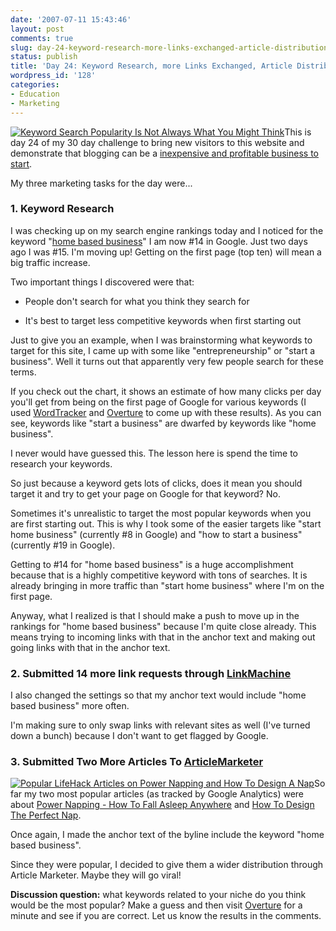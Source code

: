 ```yaml
---
date: '2007-07-11 15:43:46'
layout: post
comments: true
slug: day-24-keyword-research-more-links-exchanged-article-distribution
status: publish
title: 'Day 24: Keyword Research, more Links Exchanged, Article Distribution'
wordpress_id: '128'
categories:
- Education
- Marketing
---
```


[![Keyword Search Popularity Is Not Always What You Might Think](http://s3.amazonaws.com/oldbloguploads/2007/07/keyword-searches1-150x150.png)](http://s3.amazonaws.com/oldbloguploads/2007/07/keyword-searches1.png)This is day 24 of my 30 day challenge to bring new visitors to this website and demonstrate that blogging can be a [inexpensive and profitable business to start](http://brianarmstrong.org/posts/website-marketing-three-tasks-per-day-for-a-month/).

My three marketing tasks for the day were...



### 1. Keyword Research



I was checking up on my search engine rankings today and I noticed for the keyword "[home based business](http://www.google.com/search?q=home+based+business&hl=en&safe=off&client=firefox-a&rls=org.mozilla:en-US:official&hs=l5g&pwst=1&start=10&sa=N)" I am now #14 in Google.  Just two days ago I was #15.  I'm moving up!  Getting on the first page (top ten) will mean a big traffic increase.

Two important things I discovered were that:


	
  * People don't search for what you think they search for

	
  * It's best to target less competitive keywords when first starting out



Just to give you an example, when I was brainstorming what keywords to target for this site, I came up with some like "entrepreneurship" or "start a business".  Well it turns out that apparently very few people search for these terms.



If you check out the chart, it shows an estimate of how many clicks per day you'll get from being on the first page of Google for various keywords (I used [WordTracker](http://www.wordtracker.com/) and [Overture](http://inventory.overture.com) to come up with these results).  As you can see, keywords like "start a business" are dwarfed by keywords like "home business".

I never would have guessed this.  The lesson here is spend the time to research your keywords.

So just because a keyword gets lots of clicks, does it mean you should target it and try to get your page on Google for that keyword?  No.

Sometimes it's unrealistic to target the most popular keywords when you are first starting out.  This is why I took some of the easier targets like "start home business" (currently #8 in Google) and "how to start a business" (currently #19 in Google).

Getting to #14 for "home based business" is a huge accomplishment because that is a highly competitive keyword with tons of searches.  It is already bringing in more traffic than "start home business" where I'm on the first page.

Anyway, what I realized is that I should make a push to move up in the rankings for "home based business" because I'm quite close already.  This means trying to incoming links with that in the anchor text and making out going links with that in the anchor text.



### 2. Submitted 14 more link requests through [LinkMachine](http://linkmachine.net)


I also changed the settings so that my anchor text would include "home based business" more often.

I'm making sure to only swap links with relevant sites as well (I've turned down a bunch) because I don't want to get flagged by Google.



### 3. Submitted Two More Articles To [ArticleMarketer](http://www.articlemarketer.com/)



[![Popular LifeHack Articles on Power Napping and How To Design A Nap](http://s3.amazonaws.com/oldbloguploads/2007/07/lifehackarticles1-150x150.png)](http://s3.amazonaws.com/oldbloguploads/2007/07/lifehackarticles1.png)So far my two most popular articles (as tracked by Google Analytics) were about [Power Napping - How To Fall Asleep Anywhere](http://lifehack.org/articles/lifestyle/power-napping-how-to-fall-asleep-anywhere.html) and [How To Design The Perfect Nap](http://www.lifehack.org/articles/lifestyle/how-to-design-the-perfect-nap.html).

Once again, I made the anchor text of the byline include the keyword "home based business".

Since they were popular, I decided to give them a wider distribution through Article Marketer.  Maybe they will go viral!


**Discussion question:** what keywords related to your niche do you think would be the most popular?  Make a guess and then visit [Overture](http://inventory.overture.com) for a minute and see if you are correct.  Let us know the results in the comments.
